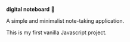 **digital noteboard** 📝

A simple and minimalist note-taking application.


This is my first vanilla Javascript project.

